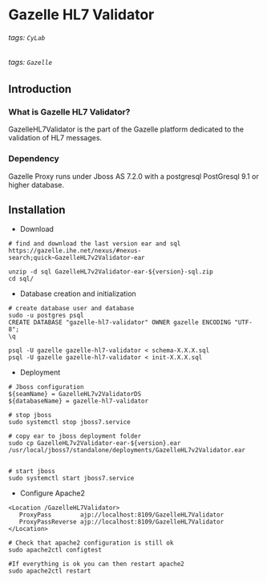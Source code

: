 # Gazelle HL7 Validator
###### tags: `CyLab`
###### tags: `Gazelle`

## Introduction
### What is Gazelle HL7 Validator?
GazelleHL7Validator is the part of the Gazelle platform dedicated to the validation of HL7 messages.

### Dependency
Gazelle Proxy runs under Jboss AS 7.2.0 with a postgresql PostGresql 9.1 or higher database. 

## Installation
* Download
```
# find and download the last version ear and sql https://gazelle.ihe.net/nexus/#nexus-search;quick~GazelleHL7v2Validator-ear

unzip -d sql GazelleHL7v2Validator-ear-${version}-sql.zip
cd sql/
```

* Database creation and initialization
```
# create database user and database
sudo -u postgres psql
CREATE DATABASE "gazelle-hl7-validator" OWNER gazelle ENCODING "UTF-8";
\q

psql -U gazelle gazelle-hl7-validator < schema-X.X.X.sql
psql -U gazelle gazelle-hl7-validator < init-X.X.X.sql
```

* Deployment
```
# Jboss configuration
${seamName} = GazelleHL7v2ValidatorDS
${databaseName} = gazelle-hl7-validator

# stop jboss
sudo systemctl stop jboss7.service

# copy ear to jboss deployment folder
sudo cp GazelleHL7v2Validator-ear-${version}.ear /usr/local/jboss7/standalone/deployments/GazelleHL7v2Validator.ear


# start jboss
sudo systemctl start jboss7.service
```

* Configure Apache2
```
<Location /GazelleHL7Validator>
   ProxyPass        ajp://localhost:8109/GazelleHL7Validator
   ProxyPassReverse ajp://localhost:8109/GazelleHL7Validator
</Location>
 
# Check that apache2 configuration is still ok
sudo apache2ctl configtest

#If everything is ok you can then restart apache2
sudo apache2ctl restart
```